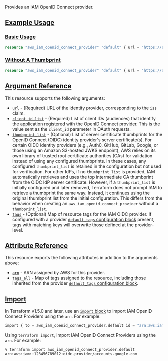 Provides an IAM OpenID Connect provider.

## [Example Usage](https://registry.terraform.io/providers/hashicorp/aws/latest/docs/resources/iam_openid_connect_provider#example-usage)

### [Basic Usage](https://registry.terraform.io/providers/hashicorp/aws/latest/docs/resources/iam_openid_connect_provider#basic-usage)

```terraform
resource "aws_iam_openid_connect_provider" "default" { url = "https://accounts.google.com" client_id_list = [ "266362248691-342342xasdasdasda-apps.googleusercontent.com", ] thumbprint_list = ["cf23df2207d99a74fbe169e3eba035e633b65d94"] }
```

### [Without A Thumbprint](https://registry.terraform.io/providers/hashicorp/aws/latest/docs/resources/iam_openid_connect_provider#without-a-thumbprint)

```terraform
resource "aws_iam_openid_connect_provider" "default" { url = "https://accounts.google.com" client_id_list = [ "266362248691-342342xasdasdasda-apps.googleusercontent.com", ] }
```

## [Argument Reference](https://registry.terraform.io/providers/hashicorp/aws/latest/docs/resources/iam_openid_connect_provider#argument-reference)

This resource supports the following arguments:

-   [`url`](https://registry.terraform.io/providers/hashicorp/aws/latest/docs/resources/iam_openid_connect_provider#url-1) - (Required) URL of the identity provider, corresponding to the `iss` claim.
-   [`client_id_list`](https://registry.terraform.io/providers/hashicorp/aws/latest/docs/resources/iam_openid_connect_provider#client_id_list-1) - (Required) List of client IDs (audiences) that identify the application registered with the OpenID Connect provider. This is the value sent as the `client_id` parameter in OAuth requests.
-   [`thumbprint_list`](https://registry.terraform.io/providers/hashicorp/aws/latest/docs/resources/iam_openid_connect_provider#thumbprint_list-1) - (Optional) List of server certificate thumbprints for the OpenID Connect (OIDC) identity provider's server certificate(s). For certain OIDC identity providers (e.g., Auth0, GitHub, GitLab, Google, or those using an Amazon S3-hosted JWKS endpoint), AWS relies on its own library of trusted root certificate authorities (CAs) for validation instead of using any configured thumbprints. In these cases, any configured `thumbprint_list` is retained in the configuration but not used for verification. For other IdPs, if no `thumbprint_list` is provided, IAM automatically retrieves and uses the top intermediate CA thumbprint from the OIDC IdP server certificate. However, if a `thumbprint_list` is initially configured and later removed, Terraform does not prompt IAM to retrieve a thumbprint the same way. Instead, it continues using the original thumbprint list from the initial configuration. This differs from the behavior when creating an `aws_iam_openid_connect_provider` without a `thumbprint_list`.
-   [`tags`](https://registry.terraform.io/providers/hashicorp/aws/latest/docs/resources/iam_openid_connect_provider#tags-1) - (Optional) Map of resource tags for the IAM OIDC provider. If configured with a provider [`default_tags` configuration block](https://registry.terraform.io/providers/hashicorp/aws/latest/docs#default_tags-configuration-block) present, tags with matching keys will overwrite those defined at the provider-level.

## [Attribute Reference](https://registry.terraform.io/providers/hashicorp/aws/latest/docs/resources/iam_openid_connect_provider#attribute-reference)

This resource exports the following attributes in addition to the arguments above:

-   [`arn`](https://registry.terraform.io/providers/hashicorp/aws/latest/docs/resources/iam_openid_connect_provider#arn-1) - ARN assigned by AWS for this provider.
-   [`tags_all`](https://registry.terraform.io/providers/hashicorp/aws/latest/docs/resources/iam_openid_connect_provider#tags_all-1) - Map of tags assigned to the resource, including those inherited from the provider [`default_tags` configuration block](https://registry.terraform.io/providers/hashicorp/aws/latest/docs#default_tags-configuration-block).

## [Import](https://registry.terraform.io/providers/hashicorp/aws/latest/docs/resources/iam_openid_connect_provider#import)

In Terraform v1.5.0 and later, use an [`import` block](https://developer.hashicorp.com/terraform/language/import) to import IAM OpenID Connect Providers using the `arn`. For example:

```terraform
import { to = aws_iam_openid_connect_provider.default id = "arn:aws:iam::123456789012:oidc-provider/accounts.google.com" }
```

Using `terraform import`, import IAM OpenID Connect Providers using the `arn`. For example:

```console
% terraform import aws_iam_openid_connect_provider.default arn:aws:iam::123456789012:oidc-provider/accounts.google.com
```